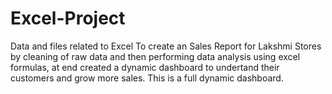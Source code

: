 # Excel-Project
Data and files related to Excel
To create an Sales Report for Lakshmi Stores by cleaning of raw data and then performing data analysis using excel formulas, at end created a dynamic dashboard to undertand their customers and grow more sales. This is a full dynamic dashboard.
